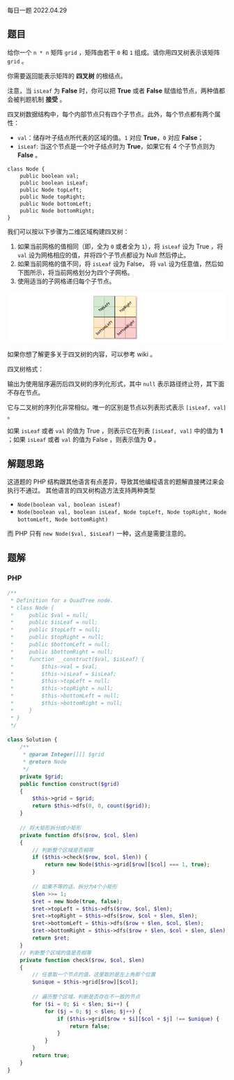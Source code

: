 每日一题 2022.04.29

## 题目

给你一个 `n * n` 矩阵 `grid` ，矩阵由若干 `0` 和 `1` 组成。请你用四叉树表示该矩阵 `grid` 。

你需要返回能表示矩阵的 **四叉树** 的根结点。

注意，当 `isLeaf` 为 **False** 时，你可以把 **True** 或者 **False** 赋值给节点，两种值都会被判题机制 **接受** 。

四叉树数据结构中，每个内部节点只有四个子节点。此外，每个节点都有两个属性：

- `val`：储存叶子结点所代表的区域的值。`1` 对应 **True**，`0` 对应 **False**；
- `isLeaf`: 当这个节点是一个叶子结点时为 **True**，如果它有 4 个子节点则为 **False** 。

```
class Node {
    public boolean val;
    public boolean isLeaf;
    public Node topLeft;
    public Node topRight;
    public Node bottomLeft;
    public Node bottomRight;
}
```

我们可以按以下步骤为二维区域构建四叉树：

1. 如果当前网格的值相同（即，全为 `0` 或者全为 `1`），将 `isLeaf` 设为 True ，将 `val` 设为网格相应的值，并将四个子节点都设为 Null 然后停止。
2. 如果当前网格的值不同，将 `isLeaf` 设为 False， 将 `val` 设为任意值，然后如下图所示，将当前网格划分为四个子网格。
3. 使用适当的子网格递归每个子节点。

![Question](./Images/427.%20Question.png)


如果你想了解更多关于四叉树的内容，可以参考 wiki 。

四叉树格式：

输出为使用层序遍历后四叉树的序列化形式，其中 `null` 表示路径终止符，其下面不存在节点。

它与二叉树的序列化非常相似。唯一的区别是节点以列表形式表示 `[isLeaf, val]` 。

如果 `isLeaf` 或者 `val` 的值为 True ，则表示它在列表 `[isLeaf, val]` 中的值为 **1** ；如果 `isLeaf` 或者 `val` 的值为 False ，则表示值为 **0** 。

## 解题思路

这道题的 PHP 结构跟其他语言有点差异，导致其他编程语言的题解直接拷过来会执行不通过。
其他语言的四叉树构造方法支持两种类型

- `Node(boolean val, boolean isLeaf)`
- `Node(boolean val, boolean isLeaf, Node topLeft, Node topRight, Node bottomLeft, Node bottomRight)`

而 PHP 只有 `new Node($val, $isLeaf)` 一种，这点是需要注意的。

## 题解

### PHP

```PHP
/**
 * Definition for a QuadTree node.
 * class Node {
 *     public $val = null;
 *     public $isLeaf = null;
 *     public $topLeft = null;
 *     public $topRight = null;
 *     public $bottomLeft = null;
 *     public $bottomRight = null;
 *     function __construct($val, $isLeaf) {
 *         $this->val = $val;
 *         $this->isLeaf = $isLeaf;
 *         $this->topLeft = null;
 *         $this->topRight = null;
 *         $this->bottomLeft = null;
 *         $this->bottomRight = null;
 *     }
 * }
 */

class Solution {
    /**
     * @param Integer[][] $grid
     * @return Node
     */
    private $grid;
    public function construct($grid)
    {
        $this->grid = $grid;
        return $this->dfs(0, 0, count($grid));
    }

    // 将大矩形拆分成小矩形
    private function dfs($row, $col, $len)
    {
        // 判断整个区域是否相等
        if ($this->check($row, $col, $len)) {
            return new Node($this->grid[$row][$col] === 1, true);
        }

        // 如果不等的话，拆分为4个小矩形
        $len >>= 1;
        $ret = new Node(true, false);
        $ret->topLeft = $this->dfs($row, $col, $len);
        $ret->topRight = $this->dfs($row, $col + $len, $len);
        $ret->bottomLeft = $this->dfs($row + $len, $col, $len);
        $ret->bottomRight = $this->dfs($row + $len, $col + $len, $len);
        return $ret;
    }
    // 判断整个区域的值是否相等
    private function check($row, $col, $len)
    {
        // 任意取一个节点的值，这里取的是左上角那个位置
        $unique = $this->grid[$row][$col];

        // 遍历整个区域，判断是否存在不一致的节点
        for ($i = 0; $i < $len; $i++) {
            for ($j = 0; $j < $len; $j++) {
                if ($this->grid[$row + $i][$col + $j] !== $unique) {
                    return false;
                }
            }
        }
        return true;
    }
}
```
